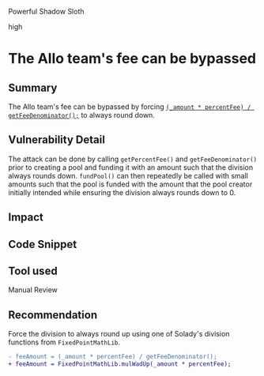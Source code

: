 Powerful Shadow Sloth

high

# The Allo team's fee can be bypassed
## Summary

The Allo team's fee can be bypassed by forcing [`(_amount * percentFee) / getFeeDenominator();`](https://github.com/allo-protocol/allo-v2/blob/851571c27df5c16f6586ece2a1cb6fd0acf04ec9/contracts/core/Allo.sol#L510)  to always round down.

## Vulnerability Detail

The attack can be done by calling `getPercentFee()` and `getFeeDenominator()` prior to creating a pool and funding it with an amount such that the division always rounds down.  `fundPool()` can then repeatedly be called with small amounts such that the pool is funded with the amount that the pool creator initially intended while ensuring the division always rounds down to 0.

## Impact

## Code Snippet

## Tool used

Manual Review

## Recommendation

Force the division to always round up using one of Solady's division functions from `FixedPointMathLib`.

```diff
- feeAmount = (_amount * percentFee) / getFeeDenominator();
+ feeAmount = FixedPointMathLib.mulWadUp(_amount * percentFee);
```
